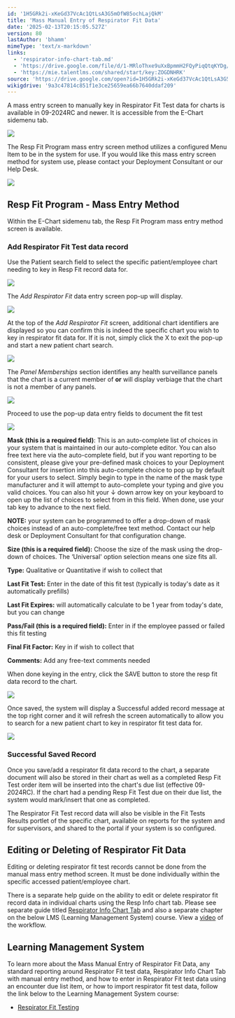 ```yaml
---
id: '1H5GRk2i-xKeGd37VcAc1QtLsA3G5mOfW85ochLajQkM'
title: 'Mass Manual Entry of Respirator Fit Data'
date: '2025-02-13T20:15:05.527Z'
version: 80
lastAuthor: 'bhamm'
mimeType: 'text/x-markdown'
links:
  - 'respirator-info-chart-tab.md'
  - 'https://drive.google.com/file/d/1-MRloThxe9uXxBpmmH2FQyPiqQtqKYDg/view?usp=sharing'
  - 'https://mie.talentlms.com/shared/start/key:ZOGDNHRK'
source: 'https://drive.google.com/open?id=1H5GRk2i-xKeGd37VcAc1QtLsA3G5mOfW85ochLajQkM'
wikigdrive: '9a3c47814c851f1e3ce25659ea66b7640ddaf209'
---
```

A mass entry screen to manually key in Respirator Fit Test data for charts is available in 09-2024RC and newer.  It is accessible from the E-Chart sidemenu tab.

![](../mass-manual-entry-of-respirator-fit-data.assets/1d817cf0e4f13a5bbc4eaf9ec324e4c3.png)

The Resp Fit Program mass entry screen method utilizes a configured Menu Item to be in the system for use.  If you would like this mass entry screen method for system use, please contact your Deployment Consultant or our Help Desk.

![](../mass-manual-entry-of-respirator-fit-data.assets/fb1e1a650d9fc6bd35e9b605f3c839c0.png)

## Resp Fit Program - Mass Entry Method

Within the E-Chart sidemenu tab, the Resp Fit Program mass entry method screen is available.

### Add Respirator Fit Test data record

Use the Patient search field to select the specific patient/employee chart needing to key in Resp Fit record data for.

![](../mass-manual-entry-of-respirator-fit-data.assets/fab4119f38bd1f0a1dc94f8d437fc253.png)

The *Add Respirator Fit* data entry screen pop-up will display.

![](../mass-manual-entry-of-respirator-fit-data.assets/b1d9a794ffa868eb3f7e4cccba5249a0.png)

At the top of the *Add Respirator Fit* screen, additional chart identifiers are displayed so you can confirm this is indeed the specific chart you wish to key in respirator fit data for.   If it is not, simply click the X to exit the pop-up and start a new patient chart search.

![](../mass-manual-entry-of-respirator-fit-data.assets/2bac3f4459cf61470b176b134e9d5a70.png)

The *Panel Memberships* section identifies any health surveillance panels that the chart is a current member of **or** will display verbiage that the chart is not a member of any panels.

![](../mass-manual-entry-of-respirator-fit-data.assets/885ab2b59ccdbbf113075cc3f5907848.png)

Proceed to use the pop-up data entry fields to document the fit test

![](../mass-manual-entry-of-respirator-fit-data.assets/b47525dba69edc9a96197d24fb7866cc.png)

**Mask (this is a required field)**: This is an auto-complete list of choices in your system that is maintained in our auto-complete editor. You can also free text here via the auto-complete field, but if you want reporting to be consistent, please give your pre-defined mask choices to your Deployment Consultant for insertion into this auto-complete choice to pop up by default for your users to select. Simply begin to type in the name of the mask type manufacturer and it will attempt to auto-complete your typing and give you valid choices. You can also hit your ↓ down arrow key on your keyboard to open up the list of choices to select from in this field. When done, use your tab key to advance to the next field.

**NOTE:** your system can be programmed to offer a drop-down of mask choices instead of an auto-complete/free text method. Contact our help desk or Deployment Consultant for that configuration change.

**Size (this is a required field):** Choose the size of the mask using the drop-down of choices. The ‘Universal' option selection means one size fits all.

**Type:** Qualitative or Quantitative if wish to collect that

**Last Fit Test:** Enter in the date of this fit test (typically is today's date as it automatically prefills)

**Last Fit Expires:** will automatically calculate to be 1 year from today's date, but you can change

**Pass/Fail (this is a required field):** Enter in if the employee passed or failed this fit testing

**Final Fit Factor:** Key in if wish to collect that

**Comments:** Add any free-text comments needed

When done keying in the entry, click the SAVE button to store the resp fit data record to the chart.

![](../mass-manual-entry-of-respirator-fit-data.assets/cd44face588dc4632c976748f9421a14.png)

Once saved, the system will display a Successful added record message at the top right corner and it will refresh the screen automatically to allow you to search for a new patient chart to key in respirator fit test data for.

![](../mass-manual-entry-of-respirator-fit-data.assets/a27f44869d4d734cfd0c530816e8f5cc.png)

### Successful Saved Record

Once you save/add a respirator fit data record to the chart, a separate document will also be stored in their chart as well as a completed Resp Fit Test order item will be inserted into the chart's due list (effective 09-2024RC).  If the chart had a pending Resp Fit Test due on their due list, the system would mark/insert that one as completed.

The Respirator Fit Test record data will also be visible in the Fit Tests Results portlet of the specific chart, available on reports for the system and for supervisors, and shared to the portal if your system is so configured.

## Editing or Deleting of Respirator Fit Data

Editing or deleting respirator fit test records cannot be done from the manual mass entry method screen.  It must be done individually within the specific accessed patient/employee chart.

There is a separate help guide on the ability to edit or delete respirator fit record data in individual charts using the Resp Info chart tab.  Please see separate guide titled [Respirator Info Chart Tab](respirator-info-chart-tab.md) and also a separate chapter on the below LMS (Learning Management System) course. View a [video](https://drive.google.com/file/d/1-MRloThxe9uXxBpmmH2FQyPiqQtqKYDg/view?usp=sharing) of the workflow.

## Learning Management System

To learn more about the Mass Manual Entry of Respirator Fit Data, any standard reporting around Respirator Fit test data, Respirator Info Chart Tab with manual entry method, and how to enter in Respirator Fit test data using an encounter due list item, or how to import respirator fit test data, follow the link below to the Learning Management System course:

* [Respirator Fit Testing](https://mie.talentlms.com/shared/start/key:ZOGDNHRK)
